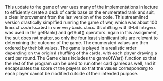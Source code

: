 This update to the game of war uses many of the implementations in lecture to efficiently create a deck of cards base on
the enumerated rank and suit, a clear improvement from the last version of the code.  This streamlined version drastically
simplified running the game of war, which was about 100 lines of code located in one very basic class.  Bit shifting with 
8-bit integers was used in the getRank() and getSuit() operators.  Again in this assignment, the suit does not matter, so 
only the four least significant bits are relevant to determining the outcome of the game.  The enumerated values are then
ordered by their bit values.  The game is played in a realistic order depending on the original shuffling of the cards,
with each player drawing a card per round.  The Game class includes the gameOfWar() function so that the rest of the
program can be used to run other card games as well, and it encapsulates the score of the players so that the values
corresponding to each player cannot be modified outside of their intended purpose.
